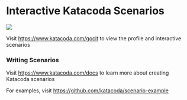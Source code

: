# Interactive Katacoda Scenarios

[![](http://shields.katacoda.com/katacoda/gocit/count.svg)](https://www.katacoda.com/gocit "Get your profile on Katacoda.com")

Visit https://www.katacoda.com/gocit to view the profile and interactive scenarios

### Writing Scenarios
Visit https://www.katacoda.com/docs to learn more about creating Katacoda scenarios

For examples, visit https://github.com/katacoda/scenario-example
